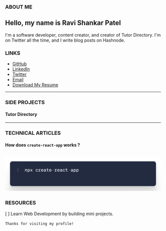 ### ABOUT ME
## Hello, my name is Ravi Shankar Patel

I'm a software developer, content creator, and creator of Tutor Directory. I'm on Twitter all the time, and I write blog posts on Hashnode.

### LINKS
- [GitHub](https://github.com/ravipatelctf)
- [LinkedIn](https://www.linkedin.com/in/ravipatelctf/)
- [Twitter](https://x.com/ravipatelctf)
- [Email](https://ravipatelctf@gmail.com)
- [Download My Resume]()
---
### SIDE PROJECTS

#### Tutor Directory

---
### TECHNICAL ARTICLES

#### How does `create-react-app` works ?
![Relative](/cra-1.png)
---
### RESOURCES

[ ] Learn Web Development by building mini projects.

`Thanks for visiting my profile!`